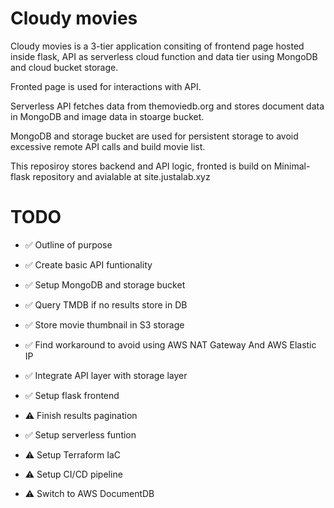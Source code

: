 # Cloudy movies

Cloudy movies is a 3-tier application consiting of frontend page hosted inside flask, API as serverless cloud function and data tier using MongoDB and cloud bucket storage.

Fronted page is used for interactions with API.

Serverless API fetches data from themoviedb.org and stores document data in MongoDB and image data in stoarge bucket.

MongoDB and storage bucket are used for persistent storage to avoid excessive remote API calls and build movie list.

This reposiroy stores backend and API logic, fronted is build on Minimal-flask repository and avialable at site.justalab.xyz


# TODO


- ✅ Outline of purpose

- ✅️  Create basic API funtionality

- ✅️  Setup MongoDB and storage bucket

- ✅️  Query TMDB if no results store in DB

- ✅️  Store movie thumbnail in S3 storage

- ✅️  Find workaround to avoid using AWS NAT Gateway And AWS Elastic IP

- ✅️  Integrate API layer with storage layer

- ✅️  Setup flask frontend

- ⚠️  Finish results pagination

- ✅️  Setup serverless funtion

- ⚠️  Setup Terraform IaC

- ⚠️  Setup CI/CD pipeline

- ⚠️  Switch to AWS DocumentDB